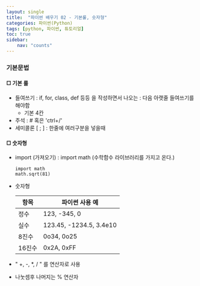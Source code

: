 ```yaml
---
layout: single
title:  "파이썬 배우기 02 - 기본룰, 숫자형"
categories: 파이썬(Python)
tags: [python, 파이썬, 튜토리얼]
toc: true
sidebar:
    nav: "counts"
---
```


### 기본문법

#### □ 기본 룰

- 들여쓰기 : if, for, class, def 등등 을 작성하면서 나오는 : 다음 아랫줄 들여쓰기를 해야함
  - 기본 4칸
- 주석 : # 혹은 'ctrl+/'
- 세미콜론 [ ; ] : 한줄에 여러구분을 넣을때

#### □ 숫자형
- import (가져오기) : import math (수학함수 라이브러리를 가지고 온다.)
   ```
   import math
   math.sqrt(81)
   ```

- 숫자형

    |항목  |  파이썬 사용 예 |
    |---|----|
    |정수   |  123, -345, 0 |
    |실수   |  123.45, -1234.5, 3.4e10 |
    |8진수  |  0o34, 0o25 |
    |16진수 |  0x2A, 0xFF |

- " +, -, *, / " 를 연산자로 사용
- 나눗셈후 나머지는 % 연산자

